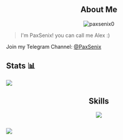 <h2 align="center">About Me</h2>

<p align="center"> <img src="https://komarev.com/ghpvc/?username=paxsenix0&label=Profile%20views&color=0e75b6&style=flat" alt="paxsenix0" /> </p>
  
> I'm PaxSenix! you can call me Alex :) 
  
 Join my Telegram Channel: [@PaxSenix](https://t.me/PaxSenix) 
  
 ## Stats 📊 
  
 <img src="https://github-readme-stats.vercel.app/api?username=paxsenix0&show_icons=true&count_private=true&hide_border=true" align="center" />   

<h2 align="center">Skills </h2>

<p align="center">
  <a href="https://skillicons.dev">
    <img src="https://skillicons.dev/icons?i=python,java,c,php,ts,js,css,html" />
  </a>
</p>

<p href="https://discord.gg/onlp" align="center">
    <img alt="" src="https://github-readme-stats.vercel.app/api?username=paxsenix0&theme=tokyonight&show_icons=true">
</p>
  
 <img src="https://github-readme-stats.vercel.app/api/top-langs/?username=paxsenix0&layout=compact&hide_border=true" align="center" />  